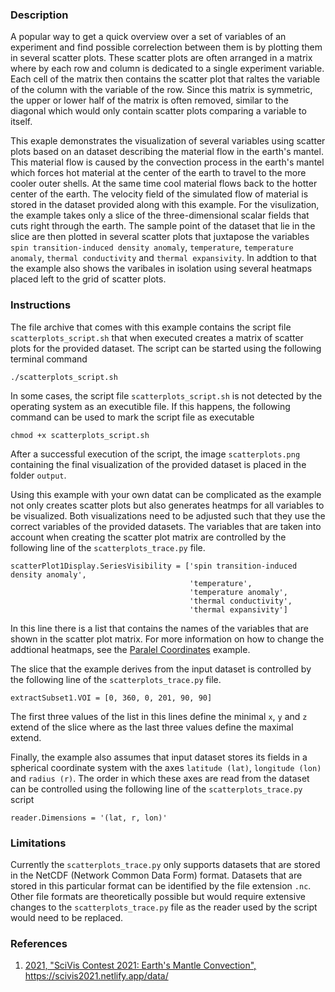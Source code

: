 ### Description ###
A popular way to get a quick overview over a set of variables of an experiment and find possible correlection between them is by plotting them in several scatter plots.
These scatter plots are often arranged in a matrix where by each row and column is dedicated to a single experiment variable.
Each cell of the matrix then contains the scatter plot that raltes the variable of the column with the variable of the row.
Since this matrix is symmetric, the upper or lower half of the matrix is often removed, similar to the diagonal which would only contain scatter plots comparing a variable to itself.

This exaple demonstrates the visualization of several variables using scatter plots based on an dataset describing the material flow in the earth's mantel.
This material flow is caused by the convection process in the earth's mantel which forces hot material at the center of the earth to travel to the more cooler outer shells.
At the same time cool material flows back to the hotter center of the earth.
The velocity field of the simulated flow of material is stored in the dataset provided along with this example.
For the visulization, the example takes only a slice of the three-dimensional scalar fields that cuts right through the earth.
The sample point of the dataset that lie in the slice are then plotted in several scatter plots that juxtapose the variables `spin transition-induced density anomaly`, `temperature`, `temperature anomaly`, `thermal conductivity` and `thermal expansivity`.
In addtion to that the example also shows the varibales in isolation using several heatmaps placed left to the grid of scatter plots.

### Instructions ###
The file archive that comes with this example contains the script file `scatterplots_script.sh` that when executed creates a matrix of scatter plots for the provided dataset.
The script can be started using the following terminal command
```
./scatterplots_script.sh
```
In some cases, the script file `scatterplots_script.sh` is not detected by the operating system as an executible file.
If this happens, the following command can be used to mark the script file as executable
```
chmod +x scatterplots_script.sh
```
After a successful execution of the script, the image `scatterplots.png` containing the final visualization of the provided dataset is placed in the folder `output`.

Using this example with your own datat can be complicated as the example not only creates scatter plots but also generates heatmps for all variables to be visualized.
Both visualizations need to be adjusted such that they use the correct variables of the provided datasets.
The variables that are taken into account when creating the scatter plot matrix are controlled by the following line of the `scatterplots_trace.py` file.
```
scatterPlot1Display.SeriesVisibility = ['spin transition-induced density anomaly', 
                                        'temperature', 
                                        'temperature anomaly', 
                                        'thermal conductivity', 
                                        'thermal expansivity']
```
In this line there is a list that contains the names of the variables that are shown in the scatter plot matrix.
For more information on how to change the addtional heatmaps, see the <a href="/visualization?name=Parallel Coordinates">Paralel Coordinates</a> example.

The slice that the example derives from the input dataset is controlled by the following line of the `scatterplots_trace.py` file.
```
extractSubset1.VOI = [0, 360, 0, 201, 90, 90]
```
The first three values of the list in this lines define the minimal `x`, `y` and `z` extend of the slice where as the last three values define the maximal extend.

Finally, the example also assumes that input dataset stores its fields in a spherical coordinate system with the axes `latitude (lat)`, `longitude (lon)` and `radius (r)`.
The order in which these axes are read from the dataset can be controlled using the following line of the `scatterplots_trace.py` script
```
reader.Dimensions = '(lat, r, lon)'
```

### Limitations ###
Currently the `scatterplots_trace.py` only supports datasets that are stored in the NetCDF (Network Common Data Form) format.
Datasets that are stored in this particular format can be identified by the file extension `.nc`.
Other file formats are theoretically possible but would require extensive changes to the `scatterplots_trace.py` file as the reader used by the script would need to be replaced.

### References ###
1. [<span id="reference_dataset">2021, "SciVis Contest 2021: Earth's Mantle Convection", https://scivis2021.netlify.app/data/</span>](https://scivis2021.netlify.app/data/)